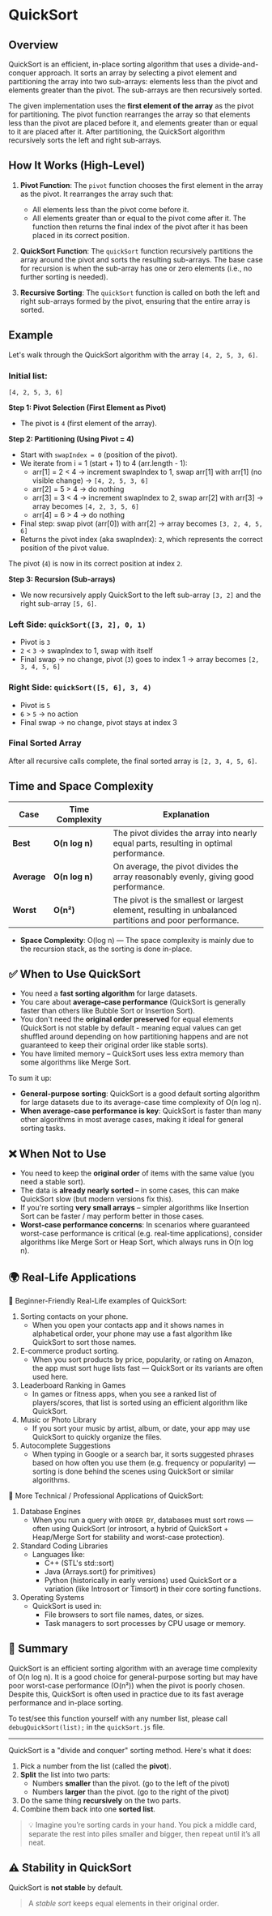 # QuickSort

## Overview

QuickSort is an efficient, in-place sorting algorithm that uses a divide-and-conquer approach. It sorts an array by selecting a pivot element and partitioning the array into two sub-arrays: elements less than the pivot and elements greater than the pivot. The sub-arrays are then recursively sorted.

The given implementation uses the **first element of the array** as the pivot for partitioning. The pivot function rearranges the array so that elements less than the pivot are placed before it, and elements greater than or equal to it are placed after it. After partitioning, the QuickSort algorithm recursively sorts the left and right sub-arrays.

## How It Works (High-Level)

1. **Pivot Function**: The `pivot` function chooses the first element in the array as the pivot. It rearranges the array such that:

   - All elements less than the pivot come before it.
   - All elements greater than or equal to the pivot come after it.
     The function then returns the final index of the pivot after it has been placed in its correct position.

2. **QuickSort Function**: The `quickSort` function recursively partitions the array around the pivot and sorts the resulting sub-arrays. The base case for recursion is when the sub-array has one or zero elements (i.e., no further sorting is needed).

3. **Recursive Sorting**: The `quickSort` function is called on both the left and right sub-arrays formed by the pivot, ensuring that the entire array is sorted.

## Example

Let's walk through the QuickSort algorithm with the array `[4, 2, 5, 3, 6]`.

### Initial list:

`[4, 2, 5, 3, 6]`

**Step 1: Pivot Selection (First Element as Pivot)**

- The pivot is `4` (first element of the array).

**Step 2: Partitioning (Using Pivot = 4)**

- Start with `swapIndex = 0` (position of the pivot).
- We iterate from i = 1 (start + 1) to 4 (arr.length - 1):
  - arr[1] = 2 < 4 → increment swapIndex to 1, swap arr[1] with arr[1] (no visible change) → `[4, 2, 5, 3, 6]`
  - arr[2] = 5 > 4 → do nothing
  - arr[3] = 3 < 4 → increment swapIndex to 2, swap arr[2] with arr[3] → array becomes `[4, 2, 3, 5, 6]`
  - arr[4] = 6 > 4 → do nothing
- Final step: swap pivot (arr[0]) with arr[2] → array becomes `[3, 2, 4, 5, 6]`
- Returns the pivot index (aka swapIndex): `2`, which represents the correct position of the pivot value.

The pivot (`4`) is now in its correct position at index `2`.

**Step 3: Recursion (Sub-arrays)**

- We now recursively apply QuickSort to the left sub-array `[3, 2]` and the right sub-array `[5, 6]`.

### Left Side: `quickSort([3, 2], 0, 1)`

- Pivot is `3`
- `2` < `3` → swapIndex to 1, swap with itself
- Final swap → no change, pivot (`3`) goes to index 1 → array becomes `[2, 3, 4, 5, 6]`

### Right Side: `quickSort([5, 6], 3, 4)`

- Pivot is `5`
- `6` > `5` → no action
- Final swap → no change, pivot stays at index 3

### Final Sorted Array

After all recursive calls complete, the final sorted array is `[2, 3, 4, 5, 6]`.

## Time and Space Complexity

| Case        | Time Complexity | Explanation                                                                                            |
| ----------- | --------------- | ------------------------------------------------------------------------------------------------------ |
| **Best**    | **O(n log n)**  | The pivot divides the array into nearly equal parts, resulting in optimal performance.                 |
| **Average** | **O(n log n)**  | On average, the pivot divides the array reasonably evenly, giving good performance.                    |
| **Worst**   | **O(n²)**       | The pivot is the smallest or largest element, resulting in unbalanced partitions and poor performance. |

- **Space Complexity**: O(log n) — The space complexity is mainly due to the recursion stack, as the sorting is done in-place.

## ✅ When to Use QuickSort

- You need a **fast sorting algorithm** for large datasets.
- You care about **average-case performance** (QuickSort is generally faster than others like Bubble Sort or Insertion Sort).
- You don't need the **original order preserved** for equal elements (QuickSort is not stable by default - meaning equal values can get shuffled around depending on how partitioning happens and are not guaranteed to keep their original order like stable sorts).
- You have limited memory – QuickSort uses less extra memory than some algorithms like Merge Sort.

To sum it up:

- **General-purpose sorting**: QuickSort is a good default sorting algorithm for large datasets due to its average-case time complexity of O(n log n).
- **When average-case performance is key**: QuickSort is faster than many other algorithms in most average cases, making it ideal for general sorting tasks.

## ❌ When Not to Use

- You need to keep the **original order** of items with the same value (you need a stable sort).
- The data is **already nearly sorted** – in some cases, this can make QuickSort slow (but modern versions fix this).
- If you're sorting **very small arrays** – simpler algorithms like Insertion Sort can be faster / may perform better in those cases.
- **Worst-case performance concerns**: In scenarios where guaranteed worst-case performance is critical (e.g. real-time applications), consider algorithms like Merge Sort or Heap Sort, which always runs in O(n log n).

## 🌍 Real-Life Applications

🌱 Beginner-Friendly Real-Life examples of QuickSort:

1. Sorting contacts on your phone.
   - When you open your contacts app and it shows names in alphabetical order, your phone may use a fast algorithm like QuickSort to sort those names.
2. E-commerce product sorting.
   - When you sort products by price, popularity, or rating on Amazon, the app must sort huge lists fast — QuickSort or its variants are often used here.
3. Leaderboard Ranking in Games
   - In games or fitness apps, when you see a ranked list of players/scores, that list is sorted using an efficient algorithm like QuickSort.
4. Music or Photo Library
   - If you sort your music by artist, album, or date, your app may use QuickSort to quickly organize the files.
5. Autocomplete Suggestions
   - When typing in Google or a search bar, it sorts suggested phrases based on how often you use them (e.g. frequency or popularity) — sorting is done behind the scenes using QuickSort or similar algorithms.

🧠 More Technical / Professional Applications of QuickSort:

1. Database Engines
   - When you run a query with `ORDER BY`, databases must sort rows — often using QuickSort (or introsort, a hybrid of QuickSort + Heap/Merge Sort for stability and worst-case protection).
2. Standard Coding Libraries
   - Languages like:
     - C++ (STL's std::sort)
     - Java (Arrays.sort() for primitives)
     - Python (historically in early versions) used QuickSort or a variation (like Introsort or Timsort) in their core sorting functions.
3. Operating Systems
   - QuickSort is used in:
     - File browsers to sort file names, dates, or sizes.
     - Task managers to sort processes by CPU usage or memory.

## 🧾 Summary

QuickSort is an efficient sorting algorithm with an average time complexity of O(n log n). It is a good choice for general-purpose sorting but may have poor worst-case performance (O(n²)) when the pivot is poorly chosen. Despite this, QuickSort is often used in practice due to its fast average performance and in-place sorting.

To test/see this function yourself with any number list, please call `debugQuickSort(list);` in the `quickSort.js` file.

---

QuickSort is a "divide and conquer" sorting method. Here's what it does:

1. Pick a number from the list (called the **pivot**).
2. **Split** the list into two parts:
   - Numbers **smaller** than the pivot. (go to the left of the pivot)
   - Numbers **larger** than the pivot. (go to the right of the pivot)
3. Do the same thing **recursively** on the two parts.
4. Combine them back into one **sorted list**.

> 💡 Imagine you’re sorting cards in your hand. You pick a middle card, separate the rest into piles smaller and bigger, then repeat until it’s all neat.

## ⚠️ Stability in QuickSort

QuickSort is **not stable** by default.

> A _stable sort_ keeps equal elements in their original order.
